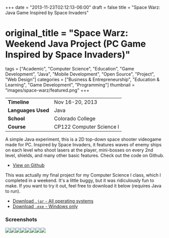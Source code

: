 +++
date = "2013-11-23T02:12:13-06:00"
draft = false
title = "Space Warz: Java Game Inspired by Space Invaders"
# original_title = "Space Warz: Weekend Java Project (PC Game Inspired by Space Invaders)"
tags = ["Academic", "Computer Science", "Education", "Game Development", "Java", "Mobile Development", "Open Source", "Project", "Web Design"]
categories = ["Business & Entrepreneurship", "Education & Learning", "Game Development", "Programming"]
thumbnail = "images/space-warz/featured.png"
+++

| | |
| --- | --- |
| **Timeline** | Nov 16-20, 2013 |
| **Languages Used** | Java |
| **School** | Colorado College |
| **Course** | CP122 Computer Science I |

A simple Java experiment, this is a 2D top-down space shooter videogame made for PC. Inspired by Space Invaders, it features waves of enemy ships on each level who shoot lasers at the player, mini-bosses on every 2nd level, shields, and many other basic features. Check out the code on Github.

- [View on Github](https://github.com/SWalls/SpaceWarz)

This was actually my final project for my Computer Science I class, which I completed in a weekend. It's a little buggy, but it was ridiculously fun to make. If you want to try it out, feel free to download it below (requires Java to run).

- [Download `.jar` - All operating systems](../../bin/space-warz.jar)
- [Download `.exe` - Windows only](../../bin/space-warz.exe)

###  Screenshots
[![](../../images/space-warz/screenshot1.png)](../../images/space-warz/screenshot1.png)[![](../../images/space-warz/screenshot2.png)](../../images/space-warz/screenshot2.png)[![](../../images/space-warz/screenshot3.png)](../../images/space-warz/screenshot3.png)[![](../../images/space-warz/screenshot4.png)](../../images/space-warz/screenshot4.png)[![](../../images/space-warz/screenshot5.png)](../../images/space-warz/screenshot5.png)[![](../../images/space-warz/screenshot6.png)](../../images/space-warz/screenshot6.png)[![](../../images/space-warz/screenshot7.png)](../../images/space-warz/screenshot7.png)[![](../../images/space-warz/welcome.png)](../../images/space-warz/welcome.png)
